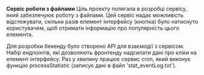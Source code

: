 **Сервіс роботи з файлами**
Ціль проекту полягала в розробці сервісу, який забезпечуює роботу з файлами. Цей сервіс надає можливість відстежувати, скільки разів елемент інтерфейсу (кнопка) було натиснуто користувачем, щоб отримати інформацію про популярність цього елемента.

Для розробки бекенду було створено API для взаємодії з сервісом. Набір ендпоінтів, які дозволяють фронтенду надсилати дані про кліки на елемент інтерфейсу.
Раз у хвилину працює сервис cron, який виконує функцію processStatistic (записує дані в файл 'stat_eventLog.txt').
